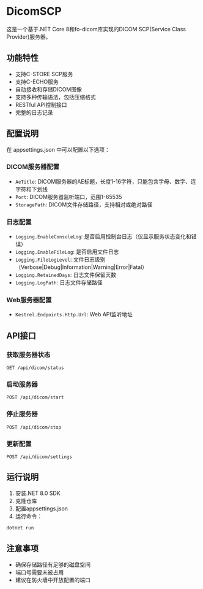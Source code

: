 # DicomSCP

这是一个基于.NET Core 8和fo-dicom库实现的DICOM SCP(Service Class Provider)服务器。

## 功能特性

- 支持C-STORE SCP服务
- 支持C-ECHO服务
- 自动接收和存储DICOM图像
- 支持多种传输语法，包括压缩格式
- RESTful API控制接口
- 完整的日志记录

## 配置说明

在 appsettings.json 中可以配置以下选项：

### DICOM服务器配置
- `AeTitle`: DICOM服务器的AE标题，长度1-16字符，只能包含字母、数字、连字符和下划线
- `Port`: DICOM服务器监听端口，范围1-65535
- `StoragePath`: DICOM文件存储路径，支持相对或绝对路径

### 日志配置
- `Logging.EnableConsoleLog`: 是否启用控制台日志（仅显示服务状态变化和错误）
- `Logging.EnableFileLog`: 是否启用文件日志
- `Logging.FileLogLevel`: 文件日志级别（Verbose|Debug|Information|Warning|Error|Fatal）
- `Logging.RetainedDays`: 日志文件保留天数
- `Logging.LogPath`: 日志文件存储路径

### Web服务器配置
- `Kestrel.Endpoints.Http.Url`: Web API监听地址

## API接口

### 获取服务器状态
```
GET /api/dicom/status
```

### 启动服务器
```
POST /api/dicom/start
```

### 停止服务器
```
POST /api/dicom/stop
```

### 更新配置
```
POST /api/dicom/settings
```

## 运行说明

1. 安装.NET 8.0 SDK
2. 克隆仓库
3. 配置appsettings.json
4. 运行命令：
```bash
dotnet run
```

## 注意事项

- 确保存储路径有足够的磁盘空间
- 端口号需要未被占用
- 建议在防火墙中开放配置的端口
